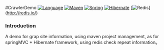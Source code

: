 #CrawlerDemo
[![Language](https://img.shields.io/badge/Language-java-blue.svg)](http://www.oracle.com/technetwork/java/javase/downloads/jdk8-downloads-2133151.html)
[![Maven](https://img.shields.io/badge/Maven-4.0.0-red.svg)](http://maven.apache.org/)
[![Spring](https://img.shields.io/badge/Spring-4.1.4-yellowgreen.svg)](http://spring.io/)
[![Hibernate](https://img.shields.io/badge/Hibernate-4.3.8-yellow.svg)](http://hibernate.org/)
[![Redis](https://img.shields.io/badge/Redis-2.7.2-ff69b4.svg)]
(http://redis.io/)


### Introduction
A demo for grap site information, using maven project management, as for springMVC + Hibernate framework, using redis check repeat information。
